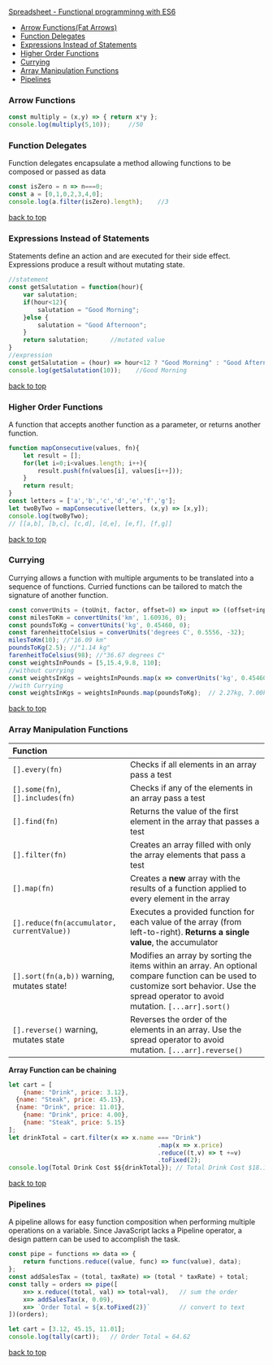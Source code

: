 [Spreadsheet - Functional programminng with ES6](#top)

- [Arrow Functions(Fat Arrows)](#Arrow-Function)
- [Function Delegates](#Function-Delegates)
- [Expressions Instead of Statements](#Expressions-Instead-of-Statements)
- [Higher Order Functions](#Higher-Order-Functions)
- [Currying](#Currying)
- [Array Manipulation Functions](#Array-Manipulation-Functions)
- [Pipelines](#Pipelines)

### Arrow Functions

```javascript
const multiply = (x,y) => { return x*y };
console.log(multiply(5,10));     //50
```

### Function Delegates

Function delegates encapsulate a method allowing functions to be composed or passed as data

```javascript
const isZero = n => n===0;
const a = [0,1,0,2,3,4,0];
console.log(a.filter(isZero).length);    //3
```

[back to top](#top)

### Expressions Instead of Statements

Statements define an action and are executed for their side effect. Expressions produce a result without mutating state.

```javascript
//statement
const getSalutation = function(hour){
	var salutation;
	if(hour<12){
		salutation = "Good Morning";
	}else {
		salutation = "Good Afternoon";
	}
	return salutation;      //mutated value
}
//expression
const getSalutation = (hour) => hour<12 ? "Good Morning" : "Good Afternoon";
console.log(getSalutation(10));    //Good Morning
```

[back to top](#top)

### Higher Order Functions

A function that accepts another function as a parameter, or returns another function.

```javascript
function mapConsecutive(values, fn){
	let result = [];
	for(let i=0;i<values.length; i++){
		result.push(fn(values[i], values[i++]));
	}
	return result;
}
const letters = ['a','b','c','d','e','f','g'];
let twoByTwo = mapConsecutive(letters, (x,y) => [x,y]);
console.log(twoByTwo);
// [[a,b], [b,c], [c,d], [d,e], [e,f], [f,g]]
```

[back to top](#top)

### Currying

Currying allows a function with multiple arguments to be translated into a sequence of functions. Curried functions can be tailored to match the signature of another function.

```javascript
const converUnits = (toUnit, factor, offset=0) => input => ((offset+input)*factor).toFixed(2).concat(toUnit);
const milesToKm = convertUnits('km', 1.60936, 0);
const poundsToKg = convertUnits('kg', 0.45460, 0);
const farenheittoCelsius = converUnits('degrees C', 0.5556, -32);
milesToKm(10); //"16.09 km"
poundsToKg(2.5); //"1.14 kg"
farenheitToCelsius(98); //"36.67 degrees C"
const weightsInPounds = [5,15.4,9.8, 110];
//without currying
const weightsInKgs = weightsInPounds.map(x => converUnits('kg', 0.45460, 0)(x));
//with Currying
const weightsInKgs = weightsInPounds.map(poundsToKg);  // 2.27kg, 7.00kg, 4.46kg, 50.01kg
```

[back to top](#top)

### Array Manipulation Functions

| Function ||
| :------------- | :------------- |
|`[].every(fn)` |Checks if all elements in an array pass a test|
|`[].some(fn)`,`[].includes(fn)`|Checks if any of the elements in an array pass a test|
|`[].find(fn)`|Returns the value of the first element in the array that passes a test|
|`[].filter(fn)`|Creates an array filled with only the array elements that pass a test|
|`[].map(fn)`|Creates a **new** array with the results of a function applied to every element in the array|
|`[].reduce(fn(accumulator, currentValue))`|Executes a provided function for each value of the array (from left-to-right). **Returns a single value**, the accumulator|
|`[].sort(fn(a,b))` warning, mutates state!|Modifies an array by sorting the items within an array. An optional compare function can be used to customize sort behavior. Use the spread operator to avoid mutation. `[...arr].sort()`|
|`[].reverse()` warning, mutates state | Reverses the order of the elements in an array. Use the spread operator to avoid mutation. `[...arr].reverse()`|

**Array Function can be chaining**

```javascript
let cart = [
	{name: "Drink", price: 3.12},
  {name: "Steak", price: 45.15},
  {name: "Drink", price: 11.01},
	{name: "Drink", price: 4.00},
	{name: "Steak", price: 5.15}
];
let drinkTotal = cart.filter(x => x.name === "Drink")
										 .map(x => x.price)
										 .reduce((t,v) => t +=v)
										 .toFixed(2);
console.log(Total Drink Cost $${drinkTotal}); // Total Drink Cost $18.13
```

[back to top](#top)

### Pipelines

A pipeline allows for easy function composition when performing multiple operations on a variable. Since JavaScript lacks a Pipeline operator, a design pattern can be used to accomplish the task.

```javascript
const pipe = functions => data => {
	return functions.reduce((value, func) => func(value), data);
};
const addSalesTax = (total, taxRate) => (total * taxRate) + total;
const tally = orders => pipe([
	x=> x.reduce((total, val) => total+val),   // sum the order
	x=> addSalesTax(x, 0.09),
	x=> `Order Total = ${x.toFixed(2)}`        // convert to text
])(orders); 

let cart = [3.12, 45.15, 11.01];
console.log(tally(cart));   // Order Total = 64.62
```

[back to top](#top)
